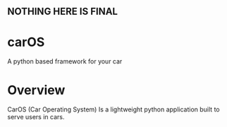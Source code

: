 ## NOTHING HERE IS FINAL
# carOS
A python based framework for your car

# Overview
CarOS (Car Operating System) Is a lightweight python application built to serve users in cars.
